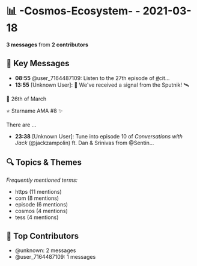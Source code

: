 # 📊 -Cosmos-Ecosystem- - 2021-03-18
**3 messages** from **2 contributors**

## 💬 Key Messages
- **08:55** @user_7164487109: Listen to the 27th episode of [#](https://twitter.com/hashtag/citizencosmos?src=hashtag_click)cit...
- **13:55** [Unknown User]: 📡 We've received a signal from the Sputnik!  🛰️

📆 26th of March

⭐ Starname AMA #8 ✨

There are ...
- **23:38** [Unknown User]: Tune into episode 10 of *Conversations with Jack* (@jackzampolin) ft. Dan & Srinivas from @Sentin...

## 🔍 Topics & Themes
*Frequently mentioned terms:*
- https (11 mentions)
- com (8 mentions)
- episode (6 mentions)
- cosmos (4 mentions)
- tess (4 mentions)

## 👥 Top Contributors
- @unknown: 2 messages
- @user_7164487109: 1 messages
